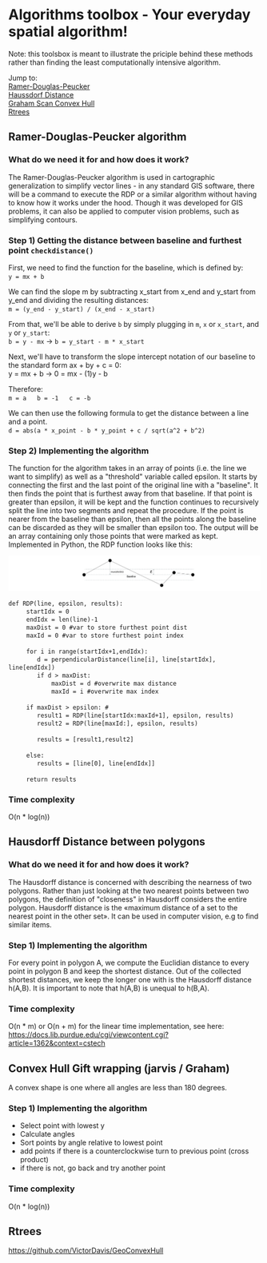 # Algorithms toolbox - Your everyday spatial algorithm!

Note: this toolsbox is meant to illustrate the priciple behind these methods rather than finding the least computationally intensive algorithm.

Jump to:  
[Ramer-Douglas-Peucker](#Ramer-Douglas-Peucker)  
[Haussdorf Distance](#Haussdorf)  
[Graham Scan Convex Hull](#Graham)  
[Rtrees](#Rtrees)


## Ramer-Douglas-Peucker algorithm
### What do we need it for and how does it work?
The Ramer-Douglas-Peucker algorithm is used in cartographic generalization to simplify vector lines - in any standard GIS software, there will be a command to execute the RDP or a similar algorithm without having to know how it works under the hood. Though it was developed for GIS problems, it can also be applied to computer vision problems, such as simplifying contours.

### Step 1) Getting the distance between baseline and furthest point `checkdistance()`
First, we need to find the function for the baseline, which is defined by:  
` y = mx + b `

We can find the slope m by subtracting x_start from x_end and y_start from y_end and dividing the resulting distances:  
`m = (y_end - y_start) / (x_end - x_start)`

From that, we'll be able to derive `b` by simply plugging in `m`, `x` or `x_start`, and `y` or `y_start`:  
`b = y - mx` -> `b = y_start - m * x_start`

Next, we'll have to transform the slope intercept notation of our baseline to the standard form ax + by + c = 0:  
y = mx + b -> 0 = mx - (1)y - b

Therefore:  
`m = a  
b = -1  
c = -b`  

We can then use the following formula to get the distance between a line and a point.  
`d = abs(a * x_point - b * y_point + c / sqrt(a^2 + b^2)`


### Step 2) Implementing the algorithm
The function for the algorithm takes in an array of points (i.e. the line we want to simplify) as well as a "threshold" variable called epsilon. It starts by connecting the first and the last point of the original line with a "baseline". It then finds the point that is furthest away from that baseline. If that point is greater than epsilon, it will be kept and the function continues to recursively split the line into two segments and repeat the procedure. If the point is nearer from the baseline than epsilon, then all the points along the baseline can be discarded as they will be smaller than epsilon too. The output will be an array containing only those points that were marked as kept. Implemented in Python, the RDP function looks like this:

![RDP](/images/rdp.jpg)

```
def RDP(line, epsilon, results):
	 startIdx = 0
	 endIdx = len(line)-1
	 maxDist = 0 #var to store furthest point dist
	 maxId = 0 #var to store furthest point index

	 for i in range(startIdx+1,endIdx):
	 	d = perpendicularDistance(line[i], line[startIdx], line[endIdx])
	 	if d > maxDist:
	 		maxDist = d #overwrite max distance
	 		maxId = i #overwrite max index

	 if maxDist > epsilon: #
	 	result1 = RDP(line[startIdx:maxId+1], epsilon, results)
	 	result2 = RDP(line[maxId:], epsilon, results)
	 
	 	results = [result1,result2]

	 else:
	 	results = [line[0], line[endIdx]]

	 return results
```

### Time complexity
O(n * log(n))


## Hausdorff Distance between polygons
### What do we need it for and how does it work?
The Hausdorff distance is concerned with describing the nearness of two polygons. Rather than just looking at the two nearest points between two polygons, the definition of "closeness" in Hausdorff considers the entire polygon. Hausdorff distance is the «maximum distance of a set to the nearest point in the other set». It can be used in computer vision, e.g to find similar items.

### Step 1) Implementing the algorithm
For every point in polygon A, we compute the Euclidian distance to every point in polygon B and keep the shortest distance. Out of the collected shortest distances, we keep the longer one with is the Hausdorff distance h(A,B). It is important to note that h(A,B) is unequal to h(B,A).


### Time complexity
O(n * m) or O(n + m) for the linear time implementation, see here: https://docs.lib.purdue.edu/cgi/viewcontent.cgi?article=1362&context=cstech

## Convex Hull Gift wrapping (jarvis / Graham)
A convex shape is one where all angles are less than 180 degrees.

### Step 1) Implementing the algorithm
- Select point with lowest y
- Calculate angles
- Sort points by angle relative to lowest point
- add points if there is a counterclockwise turn to previous point (cross product)
- if there is not, go back and try another point

### Time complexity
O(n * log(n))

## Rtrees
https://github.com/VictorDavis/GeoConvexHull
